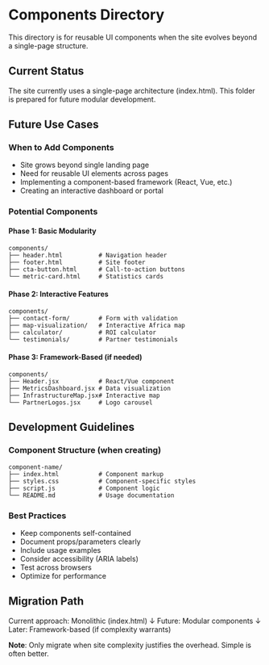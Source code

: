 # Components Directory

This directory is for reusable UI components when the site evolves beyond a single-page structure.

## Current Status

The site currently uses a single-page architecture (index.html). This folder is prepared for future modular development.

## Future Use Cases

### When to Add Components
- Site grows beyond single landing page
- Need for reusable UI elements across pages
- Implementing a component-based framework (React, Vue, etc.)
- Creating an interactive dashboard or portal

### Potential Components

#### Phase 1: Basic Modularity
```
components/
├── header.html          # Navigation header
├── footer.html          # Site footer
├── cta-button.html      # Call-to-action buttons
└── metric-card.html     # Statistics cards
```

#### Phase 2: Interactive Features
```
components/
├── contact-form/        # Form with validation
├── map-visualization/   # Interactive Africa map
├── calculator/          # ROI calculator
└── testimonials/        # Partner testimonials
```

#### Phase 3: Framework-Based (if needed)
```
components/
├── Header.jsx           # React/Vue component
├── MetricsDashboard.jsx # Data visualization
├── InfrastructureMap.jsx# Interactive map
└── PartnerLogos.jsx     # Logo carousel
```

## Development Guidelines

### Component Structure (when creating)
```
component-name/
├── index.html           # Component markup
├── styles.css           # Component-specific styles
├── script.js            # Component logic
└── README.md            # Usage documentation
```

### Best Practices
- Keep components self-contained
- Document props/parameters clearly
- Include usage examples
- Consider accessibility (ARIA labels)
- Test across browsers
- Optimize for performance

## Migration Path

Current approach: Monolithic (index.html)
↓
Future: Modular components
↓
Later: Framework-based (if complexity warrants)

**Note**: Only migrate when site complexity justifies the overhead. Simple is often better.
